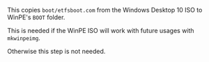 This copies `boot/etfsboot.com` from the Windows Desktop 10 ISO to WinPE's `BOOT` folder.

This is needed if the WinPE ISO will work with future usages with `mkwinpeimg`.

Otherwise this step is not needed.

